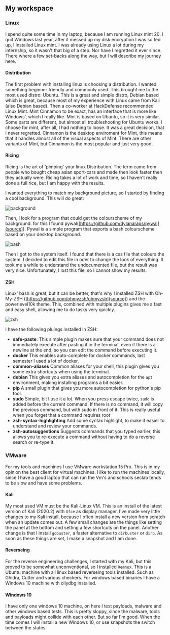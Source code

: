 ## My workspace

### Linux

I spend quite some time in my laptop, because I am running Linux mint 20. I quit Windows last year, after it messed up my disk encryption I was so fed up, I installed Linux mint. I was already using Linux a lot during my internship, so it wasn't that big of a step. Nor have I regretted it ever since. There where a few set-backs along the way, but I will describe my journey here.

#### Distribution

The first problem with installing linux is choosing a distribution. I wanted something beginner friendly and commonly used. This brought me to the most used distro: Ubuntu. This is a great and simple distro, Debian based which is great, because most of my experience with Linux came from Kali (also Debian based). Then a co-worker at HackDefense recommended Linux Mint. Mint Cinnamon to be exact, has an interface that is more like Windows', which I really like. Mint is based on Ubuntu, so it is very similar. Some parts are different, but almost all troubleshooting for Ubuntu works. I choose for mint, after all, I had nothing to loose. It was a great decision, that I never regretted. Cinnamon is the desktop enviroment for Mint, this means that it handles almost all of the visual aspects of Mint. There are other variants of Mint, but Cinnamon is the most popular and just very good.

#### Ricing

Ricing is the art of 'pimping' your linux Distribution. The term came from people who bought cheap asian sport-cars and made then look faster then they actually were. Ricing takes a lot of work and time, so I haven't really done a full rice, but I am happy with the results.

I wanted everything to match my background picture, so I started by finding a cool background. This will do great:

![background](background)

Then, I look for a program that could get the colourscheme of my background. for this I found pywal([https://github.com/dylanaraps/pywal](source)). Pywal is a simple program that exports a bash colourscheme based on your desktop background.

![bash](bash)

Then I got to the system itself. I found that there is a css file that colours the system. I decided to edit this file in oder to change the look of everything. It took me a while to understand the undocumented file, but the result was very nice. Unfortunately, I lost this file, so I cannot show my results.

#### ZSH

Linux' bash is great, but it can be better, that's why I installed ZSH with Oh-My-ZSH ([https://github.com/ohmyzsh/ohmyzsh](source)) and the powerlevel10k theme. This, combined with multiple plugins gives me a fast and easy shell, allowing me to do tasks very quickly.

![zsh](zsh)

I have the following pluings installed in ZSH:

* **safe-paste**: This simple plugin makes sure that your command does not immediately execute after pasting it in the terminal, even if there is a newline at the end, so you can edit the command before executing it.
* **docker** This enables auto-complete for docker commands, last semester I used a lot of docker.
* **common-aliases** Common aliases for your shell, this plugin gives you some extra shortcuts when using the terminal.
* **debian** This gives you extra aliases and autocompletion for the `apt` environment, making installing programs a bit easier.
* **pip** A small plugin that gives you more autocompletion for python's pip tool.
* **sudo** Simple, bit I use it a lot. When you press escape twice, `sudo` is added before the current command. If there is no command, it will copy the previous command, but with sudo in front of it. This is really useful when you forget that a command requires root
* **zsh-syntax-highlighting** Add some syntax highlight, to make it easier to understand and review your commands.
* **zsh-autosuggestions** Suggests commands that you typed earlier, this allows you to re-execute a command without having to do a reverse search or re-type it.

### VMware

For my tools and machines I use VMware workstation 15 Pro. This is in my opinion the best client for virtual machines. I like to run the machines locally, since I have a good laptop that can run the Vm's and schools seclab tends to be slow and have some problems.

#### Kali

My most used VM must be the Kali-Linux VM. This is an install of the latest version of Kali (2020.2) with `Xfce` as display manager. I've made very little changes to my Kali install, because I often install a new version from scratch when an update comes out. A few small changes are the things like setting the panel at the bottom and setting a few shortcuts on the panel. Another change is that I install `gobuster`, a faster alternative to `dirbuster` or `dirb`. As soon as these things are set, I make a snapshot and I am done.

#### Reverseing

For the reverse engineering challenges, I started with my Kali, but this proved to be somewhat unconventional, so I installed `Remnux`. This is a Ubuntu machine with all linux based reverseing tools installed. Such as Ghidra, Cutter and various checkers. For windows based binaries I have a Windows 10 machine with ollydbg installed.

#### Windows 10

I have only one windows 10 machine, on here I test payloads, malware and other windows based tests. This is pretty sloppy, since the malware, tools and payloads might collide with each other. But so far I'm good. When the time comes I will install a new Windows 10, or use snapshots the switch between the states.
